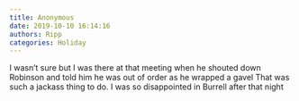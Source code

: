```yaml
---
title: Anonymous
date: 2019-10-10 16:14:16
authors: Ripp
categories: Holiday
---
```


 I wasn’t sure but I was there at that meeting when he shouted down Robinson and told him he was out of order as he wrapped a gavel
That was such a jackass thing to do.  I was so disappointed in Burrell after that night